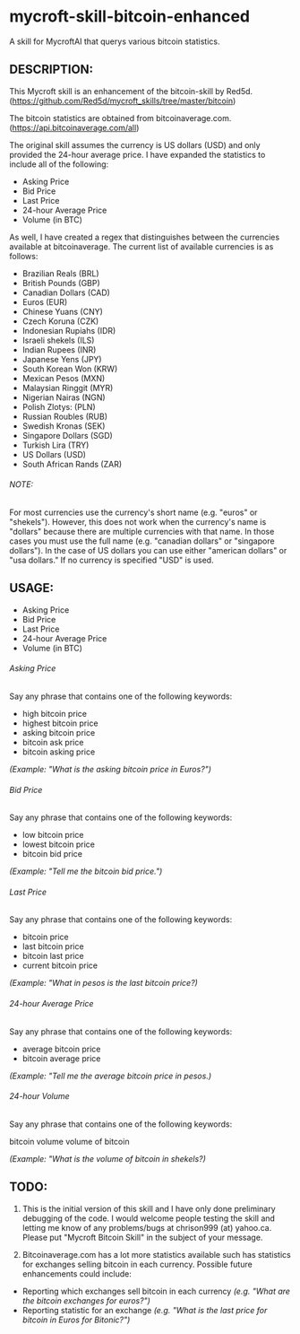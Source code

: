 # mycroft-skill-bitcoin-enhanced
A skill for MycroftAI that querys various bitcoin statistics.

## DESCRIPTION:

This Mycroft skill is an enhancement of the bitcoin-skill by Red5d.
(https://github.com/Red5d/mycroft_skills/tree/master/bitcoin)

The bitcoin statistics are obtained from bitcoinaverage.com.
(https://api.bitcoinaverage.com/all)

The original skill assumes the currency is  US dollars (USD) and
only provided the 24-hour average price.  I have expanded the
statistics to include all of the following:

- Asking Price
- Bid Price
- Last Price
- 24-hour Average Price
- Volume (in BTC)

As well, I have created a regex that distinguishes between the 
currencies available at bitcoinaverage.  The current list of 
available currencies is as follows:

- Brazilian Reals (BRL)
- British Pounds (GBP)
- Canadian Dollars (CAD)
- Euros (EUR)
- Chinese Yuans (CNY)
- Czech Koruna (CZK)
- Indonesian Rupiahs (IDR)
- Israeli shekels (ILS)
- Indian Rupees (INR)
- Japanese Yens (JPY)
- South Korean Won (KRW)
- Mexican Pesos (MXN)
- Malaysian Ringgit (MYR)
- Nigerian Nairas (NGN)
- Polish Zlotys:  (PLN)
- Russian Roubles (RUB)
- Swedish Kronas (SEK)
- Singapore Dollars (SGD)
- Turkish Lira (TRY)
- US Dollars (USD)
- South African Rands (ZAR)

###### NOTE:

For most currencies use the currency's short name (e.g. "euros" or
"shekels").  However, this does not work when the currency's name is
"dollars" because there are multiple currencies with that name.  In
those cases you must use the full name (e.g. "canadian dollars" or
"singapore dollars").  In the case of US dollars you can use either
"american dollars" or "usa dollars."  If no currency is specified
"USD" is used.

## USAGE:


- Asking Price
- Bid Price
- Last Price
- 24-hour Average Price
- Volume (in BTC)


###### Asking Price

Say any phrase that contains one of the following keywords:

- high bitcoin price
- highest bitcoin price
- asking bitcoin price
- bitcoin ask price
- bitcoin asking price

*(Example:  "What is the asking bitcoin price in Euros?")*

###### Bid Price

Say any phrase that contains one of the following keywords:

- low bitcoin price
- lowest bitcoin price
- bitcoin bid price

*(Example:  "Tell me the bitcoin bid price.")*

###### Last Price

Say any phrase that contains one of the following keywords:

- bitcoin price
- last bitcoin price
- bitcoin last price
- current bitcoin price

*(Example:  "What in pesos is the last bitcoin price?)*

###### 24-hour Average Price

Say any phrase that contains one of the following keywords:

- average bitcoin price
- bitcoin average price

*(Example:  "Tell me the average bitcoin price in pesos.)*

###### 24-hour Volume

Say any phrase that contains one of the following keywords:

bitcoin volume
volume of bitcoin

*(Example:  "What is the volume of bitcoin in shekels?)*

## TODO:

1.  This is the initial version of this skill and I have only done
preliminary debugging of the code.  I would welcome people testing the skill
and letting me know of any problems/bugs at chrison999 (at) yahoo.ca. 
Please put "Mycroft Bitcoin Skill" in the subject of your message.

2.  Bitcoinaverage.com has a lot more statistics available such has
statistics for exchanges selling bitcoin in each currency.  Possible future
enhancements could include:
- Reporting which exchanges sell bitcoin in each currency *(e.g. "What are
the bitcoin exchanges for euros?")*
- Reporting statistic for an exchange *(e.g. "What is the last price for
bitcoin in Euros for Bitonic?")*
